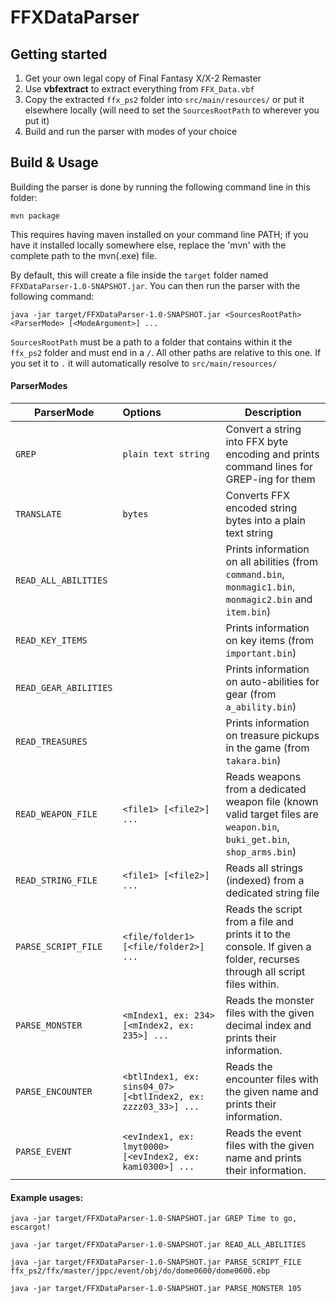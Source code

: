 # FFXDataParser

## Getting started

1. Get your own legal copy of Final Fantasy X/X-2 Remaster
2. Use **vbfextract** to extract everything from `FFX_Data.vbf`
3. Copy the extracted `ffx_ps2` folder into `src/main/resources/` or put it elsewhere locally (will need to set the `SourcesRootPath` to wherever you put it)
4. Build and run the parser with modes of your choice

## Build & Usage

Building the parser is done by running the following command line in this folder:

`mvn package`

This requires having maven installed on your command line PATH; if you have it installed locally somewhere else, replace the 'mvn' with the complete path to the mvn(.exe) file.

By default, this will create a file inside the `target` folder named `FFXDataParser-1.0-SNAPSHOT.jar`.
You can then run the parser with the following command:

`java -jar target/FFXDataParser-1.0-SNAPSHOT.jar <SourcesRootPath> <ParserMode> [<ModeArgument>] ...`

`SourcesRootPath` must be a path to a folder that contains within it the `ffx_ps2` folder and must end in a `/`. All other paths are relative to this one. If you set it to `.` it will automatically resolve to `src/main/resources/` 

#### ParserModes

| ParserMode                          | Options                               | Description                                                |
|--------------------------------------|:--------------------------------------|------------------------------------------------------------|
| `GREP`                          | `plain text string` | Convert a string into FFX byte encoding and prints command lines for GREP-ing for them |
| `TRANSLATE`                     | `bytes` | Converts FFX encoded string bytes into a plain text string |
| `READ_ALL_ABILITIES`            | | Prints information on all abilities (from `command.bin`, `monmagic1.bin`, `monmagic2.bin` and `item.bin`) |
| `READ_KEY_ITEMS`                | | Prints information on key items (from `important.bin`) |
| `READ_GEAR_ABILITIES`           | | Prints information on auto-abilities for gear (from `a_ability.bin`) |
| `READ_TREASURES`                | | Prints information on treasure pickups in the game (from `takara.bin`) |
| `READ_WEAPON_FILE`           | `<file1> [<file2>] ...` | Reads weapons from a dedicated weapon file (known valid target files are `weapon.bin`, `buki_get.bin`, `shop_arms.bin`) |
| `READ_STRING_FILE`              | `<file1> [<file2>] ...` | Reads all strings (indexed) from a dedicated string file                                                           |
| `PARSE_SCRIPT_FILE`     | `<file/folder1> [<file/folder2>] ...` | Reads the script from a file and prints it to the console. If given a folder, recurses through all script files within. |
| `PARSE_MONSTER`            | `<mIndex1, ex: 234> [<mIndex2, ex: 235>] ...` | Reads the monster files with the given decimal index and prints their information. |
| `PARSE_ENCOUNTER`          | `<btlIndex1, ex: sins04_07> [<btlIndex2, ex: zzzz03_33>] ...` | Reads the encounter files with the given name and prints their information. | 
| `PARSE_EVENT`              | `<evIndex1, ex: lmyt0000> [<evIndex2, ex: kami0300>] ...` | Reads the event files with the given name and prints their information. |


#### Example usages:

`java -jar target/FFXDataParser-1.0-SNAPSHOT.jar GREP Time to go, escargot!`

`java -jar target/FFXDataParser-1.0-SNAPSHOT.jar READ_ALL_ABILITIES`

`java -jar target/FFXDataParser-1.0-SNAPSHOT.jar PARSE_SCRIPT_FILE ffx_ps2/ffx/master/jppc/event/obj/do/dome0600/dome0600.ebp`

`java -jar target/FFXDataParser-1.0-SNAPSHOT.jar PARSE_MONSTER 105`
